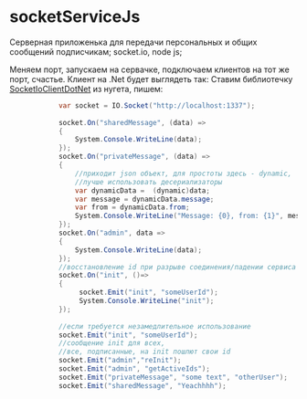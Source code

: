 # socketServiceJs
Серверная приложенька для передачи персональных и общих сообщений подписчикам; socket.io, node js;

Меняем порт, запускаем на сервачке, подключаем клиентов на тот же порт, счастье.
Клиент на .Net будет выглядеть так:
Ставим библиотечку [SocketIoClientDotNet](http://www.nuget.org/packages/SocketIoClientDotNet) из нугета, пишем:
```c#
            var socket = IO.Socket("http://localhost:1337");
            
            socket.On("sharedMessage", (data) =>
            {
                System.Console.WriteLine(data);
            });
            socket.On("privateMessage", (data) =>
            {
                //приходит json объект, для простоты здесь - dynamic, 
                //лучше использовать десериализаторы
                var dynamicData =  (dynamic)data;
                var message = dynamicData.message;
                var from = dynamicData.from;
                System.Console.WriteLine("Message: {0}, from: {1}", message, from);
            });
            socket.On("admin", data =>
            {
                System.Console.WriteLine(data);
            });
            //восстановление id при разрыве соединения/падении сервиса
            socket.On("init", ()=>
            {
                 socket.Emit("init", "someUserId");
                 System.Console.WriteLine("init");
            });
            
            //если требуется незамедлительное использование
            socket.Emit("init", "someUserId");
            //сообщение init для всех,
            //все, подписанные, на init пошлют свои id
            socket.Emit("admin","reInit");
            socket.Emit("admin", "getActiveIds");
            socket.Emit("privateMessage", "some text", "otherUser");
            socket.Emit("sharedMessage", "Yeachhhh");
            
```
